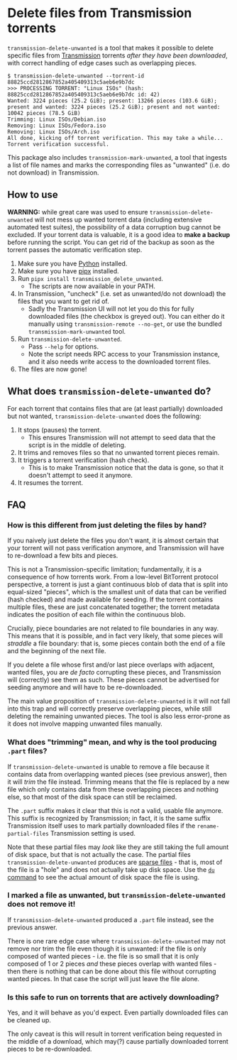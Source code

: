 # Delete files from Transmission torrents

`transmission-delete-unwanted` is a tool that makes it possible to delete
specific files from [Transmission][] torrents _after they have been downloaded_,
with correct handling of edge cases such as overlapping pieces.

```text
$ transmission-delete-unwanted --torrent-id 88825ccd2812867852a405409313c5aeb6e9b7dc
>>> PROCESSING TORRENT: "Linux ISOs" (hash: 88825ccd2812867852a405409313c5aeb6e9b7dc id: 42)
Wanted: 3224 pieces (25.2 GiB); present: 13266 pieces (103.6 GiB); present and wanted: 3224 pieces (25.2 GiB); present and not wanted: 10042 pieces (78.5 GiB)
Trimming: Linux ISOs/Debian.iso
Removing: Linux ISOs/Fedora.iso
Removing: Linux ISOs/Arch.iso
All done, kicking off torrent verification. This may take a while...
Torrent verification successful.
```

This package also includes `transmission-mark-unwanted`, a tool that ingests a
list of file names and marks the corresponding files as "unwanted" (i.e. do not
download) in Transmission.

## How to use

**WARNING:** while great care was used to ensure `transmission-delete-unwanted`
will not mess up wanted torrent data (including extensive automated test
suites), the possibility of a data corruption bug cannot be excluded. If your
torrent data is valuable, it is a good idea to **make a backup** before running
the script. You can get rid of the backup as soon as the torrent passes the
automatic verification step.

1. Make sure you have [Python][] installed.
2. Make sure you have [pipx][] installed.
3. Run `pipx install transmission_delete_unwanted`.
   - The scripts are now available in your PATH.
4. In Transmission, "uncheck" (i.e. set as unwanted/do not download) the files
   that you want to get rid of.
   - Sadly the Transmission UI will not let you do this for fully downloaded
     files (the checkbox is greyed out). You can either do it manually using
     `transmission-remote --no-get`, or use the bundled
     `transmission-mark-unwanted` tool.
5. Run `transmission-delete-unwanted`.
   - Pass `--help` for options.
   - Note the script needs RPC access to your Transmission instance, and it also
     needs write access to the downloaded torrent files.
6. The files are now gone!

## What does `transmission-delete-unwanted` do?

For each torrent that contains files that are (at least partially) downloaded
but not wanted, `transmission-delete-unwanted` does the following:

1. It stops (pauses) the torrent.
   - This ensures Transmission will not attempt to seed data that the script is
     in the middle of deleting.
2. It trims and removes files so that no unwanted torrent pieces remain.
3. It triggers a torrent verification (hash check).
   - This is to make Transmission notice that the data is gone, so that it
     doesn't attempt to seed it anymore.
4. It resumes the torrent.

## FAQ

### How is this different from just deleting the files by hand?

If you naively just delete the files you don't want, it is almost certain that
your torrent will not pass verification anymore, and Transmission will have to
re-download a few bits and pieces.

This is not a Transmission-specific limitation; fundamentally, it is a
consequence of how torrents work. From a low-level BitTorrent protocol
perspective, a torrent is just a giant continuous blob of data that is split
into equal-sized "pieces", which is the smallest unit of data that can be
verified (hash checked) and made available for seeding. If the torrent contains
multiple files, these are just concatenated together; the torrent metadata
indicates the position of each file within the continuous blob.

Crucially, piece boundaries are not related to file boundaries in any way. This
means that it is possible, and in fact very likely, that some pieces will
_straddle_ a file boundary: that is, some pieces contain both the end of a file
and the beginning of the next file.

If you delete a file whose first and/or last piece overlaps with adjacent,
wanted files, you are _de facto_ corrupting these pieces, and Transmission will
(correctly) see them as such. These pieces cannot be advertised for seeding
anymore and will have to be re-downloaded.

The main value proposition of `transmission-delete-unwanted` is it will not fall
into this trap and will correctly preserve overlapping pieces, while still
deleting the remaining unwanted pieces. The tool is also less error-prone as it
does not involve mapping unwanted files manually.

### What does "trimming" mean, and why is the tool producing `.part` files?

If `transmission-delete-unwanted` is unable to remove a file because it contains
data from overlapping wanted pieces (see previous answer), then it will _trim_
the file instead. Trimming means that the file is replaced by a new file which
only contains data from these overlapping pieces and nothing else, so that most
of the disk space can still be reclaimed.

The `.part` suffix makes it clear that this is not a valid, usable file anymore.
This suffix is recognized by Transmission; in fact, it is the same suffix
Transmission itself uses to mark partially downloaded files if the
`rename-partial-files` Transmission setting is used.

Note that these partial files may _look_ like they are still taking the full
amount of disk space, but that is not actually the case. The partial files
`transmission-delete-unwanted` produces are [sparse files][] - that is, most of
the file is a "hole" and does not actually take up disk space. Use the [`du`
command] to see the actual amount of disk space the file is using.

### I marked a file as unwanted, but `transmission-delete-unwanted` does not remove it!

If `transmission-delete-unwanted` produced a `.part` file instead, see the
previous answer.

There is one rare edge case where `transmission-delete-unwanted` may not remove
nor trim the file even though it is unwanted: if the file is only composed of
wanted pieces - i.e. the file is so small that it is only composed of 1 or 2
pieces _and_ these pieces overlap with wanted files - then there is nothing that
can be done about this file without corrupting wanted pieces. In that case the
script will just leave the file alone.

### Is this safe to run on torrents that are actively downloading?

Yes, and it will behave as you'd expect. Even partially downloaded files can be
cleaned up.

The only caveat is this will result in torrent verification being requested in
the middle of a download, which may(?) cause partially downloaded torrent pieces
to be re-downloaded.

[`du` command]: https://man7.org/linux/man-pages/man1/du.1.html
[pipx]: https://pipx.pypa.io/stable/
[Python]: https://www.python.org/
[sparse files]: https://en.wikipedia.org/wiki/Sparse_file
[Transmission]: https://transmissionbt.com/
